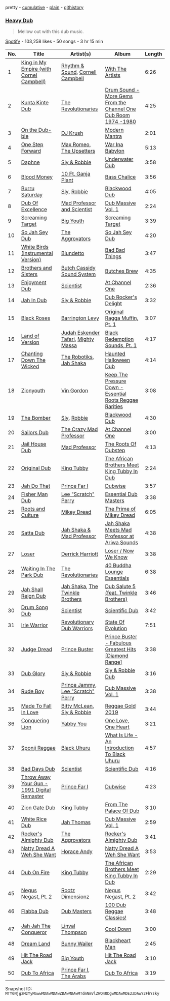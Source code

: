 pretty - [cumulative](/playlists/cumulative/37i9dQZF1DX9udeSemCofA.md) - [plain](/playlists/plain/37i9dQZF1DX9udeSemCofA) - [githistory](https://github.githistory.xyz/mackorone/spotify-playlist-archive/blob/main/playlists/plain/37i9dQZF1DX9udeSemCofA)

### [Heavy Dub](https://open.spotify.com/playlist/37i9dQZF1DX9udeSemCofA)

> Mellow out with this dub music.

[Spotify](https://open.spotify.com/user/spotify) - 103,258 likes - 50 songs - 3 hr 15 min

| No. | Title | Artist(s) | Album | Length |
|---|---|---|---|---|
| 1 | [King in My Empire \(with Cornel Campbell\)](https://open.spotify.com/track/1i4KkAHiiTKHh8ysCSMvsJ) | [Rhythm & Sound](https://open.spotify.com/artist/5e5DeHuHjgcj0DbdrdYKMo), [Cornell Campbell](https://open.spotify.com/artist/1FOvLj8sNCGHjgueUOVvJi) | [With The Artists](https://open.spotify.com/album/0wmxAOYBMqz436kZJBmNQK) | 6:26 |
| 2 | [Kunta Kinte Dub](https://open.spotify.com/track/6eCsMxyabKZWLOjoW3cgNF) | [The Revolutionaries](https://open.spotify.com/artist/72kiVqCJIy9eOnmLp8r0h7) | [Drum Sound \- More Gems From the Channel One Dub Room 1974 \-1980](https://open.spotify.com/album/405ttrp5xbSJKSkBz98poB) | 4:25 |
| 3 | [On the Dub\-ble](https://open.spotify.com/track/1pWAOjPUV6rrGcmLJaXgPR) | [DJ Krush](https://open.spotify.com/artist/00G1NTDAoU7rBpjG4KoYAM) | [Modern Mantra](https://open.spotify.com/album/4EOMQi0exEn5o6M6uUEj0F) | 2:01 |
| 4 | [One Step Forward](https://open.spotify.com/track/5Xmplqj77ATmZcVdvhtzoo) | [Max Romeo](https://open.spotify.com/artist/45QpZznbXYo3nWy0TIhvgv), [The Upsetters](https://open.spotify.com/artist/12CNljuN6DW9e5x61FS03b) | [War Ina Babylon](https://open.spotify.com/album/4Bw7hyzk37wBHptu4HglHV) | 5:13 |
| 5 | [Daphne](https://open.spotify.com/track/39LAeYCw8RfxNSDOLDuyzP) | [Sly & Robbie](https://open.spotify.com/artist/6jJG408jz8VayohX86nuTt) | [Underwater Dub](https://open.spotify.com/album/5i09kveNkDrJEX7boW9ASU) | 3:58 |
| 6 | [Blood Money](https://open.spotify.com/track/7EGPjajqOZC7XvV7UgR8pW) | [10 Ft\. Ganja Plant](https://open.spotify.com/artist/0lsuCH8qG9UM8BihdL1Vsc) | [Bass Chalice](https://open.spotify.com/album/7kbd0wisKvRa3FSMkPItKw) | 3:56 |
| 7 | [Burru Saturday](https://open.spotify.com/track/3lyehLFWwaQgRl8Hbjc3Ux) | [Sly](https://open.spotify.com/artist/7mh5yWKyUcN4xYhEJsWcxI), [Robbie](https://open.spotify.com/artist/52f9xu2VBr99vFO7bzxiLP) | [Blackwood Dub](https://open.spotify.com/album/09DhBkExGYrp5TH8EMWSiD) | 4:05 |
| 8 | [Dub Of Excellence](https://open.spotify.com/track/4XbeYLrMzKzEQIY4IiJxGT) | [Mad Professor and Scientist](https://open.spotify.com/artist/06iQ6TH82zx4zV3PCsqMOO) | [Dub Massive Vol\. 1](https://open.spotify.com/album/5tiCR9iGhxWu8R4oqcKDzw) | 2:24 |
| 9 | [Screaming Target](https://open.spotify.com/track/6jxka5AJgy5VReTKJJIAyw) | [Big Youth](https://open.spotify.com/artist/2TdzGitZtbe3Zw3BB4SFEH) | [Screaming Target](https://open.spotify.com/album/7IIPaUPCEYVQiXLP3R6ROW) | 3:39 |
| 10 | [So Jah Sey Dub](https://open.spotify.com/track/0T5p5JWseJxbqGr3cILhL4) | [The Aggrovators](https://open.spotify.com/artist/2qX63C7rYqUDrY3CD7sbUm) | [So Jah Sey Dub](https://open.spotify.com/album/6qTqqeTkJfcPWq8vA1gVV2) | 4:20 |
| 11 | [White Birds \(Instrumental Version\)](https://open.spotify.com/track/6u2g6f67PqUMJq9GHajjXn) | [Blundetto](https://open.spotify.com/artist/3bWxjvKUe8YV0VkI5d3I1Y) | [Bad Bad Things](https://open.spotify.com/album/3gayu58nRRL9fDpd5Az8kz) | 3:47 |
| 12 | [Brothers and Sisters](https://open.spotify.com/track/2OLssDLdq7vwHOlhRe53Zy) | [Butch Cassidy Sound System](https://open.spotify.com/artist/5G63bkLymqmiaIkrUZExGG) | [Butches Brew](https://open.spotify.com/album/772bVEvhc7IUfBZALChmh6) | 4:35 |
| 13 | [Enjoyment Dub](https://open.spotify.com/track/4aD2IlvdN5ubh1WSPyI5VN) | [Scientist](https://open.spotify.com/artist/1edl5fzpdS471TaQ8Bgs3w) | [At Channel One](https://open.spotify.com/album/5KSdupp6VuqFBBwxuS0Gyq) | 2:36 |
| 14 | [Jah In Dub](https://open.spotify.com/track/3ShdCF10PgPkKPLRdqkPSl) | [Sly & Robbie](https://open.spotify.com/artist/6jJG408jz8VayohX86nuTt) | [Dub Rocker's Delight](https://open.spotify.com/album/7byfckarXzMlSqDOIpE06Z) | 3:32 |
| 15 | [Black Roses](https://open.spotify.com/track/58hdQ6kllWBvhUmBxOtz3H) | [Barrington Levy](https://open.spotify.com/artist/5mMuiFhh7faS7qxnTLRA6u) | [Original Ragga Muffin, Pt\. 1](https://open.spotify.com/album/2jLNKZ0HQJ4OJOprvVkDvV) | 3:07 |
| 16 | [Land of Version](https://open.spotify.com/track/4iPFmddLTNRzXlrHnijIPz) | [Judah Eskender Tafari](https://open.spotify.com/artist/6eXwWBiejwKVaFD9PRnVWi), [Mighty Massa](https://open.spotify.com/artist/06NDo8XKiHzcqQo3UiIUTY) | [Black Redemption Sounds, Pt\. 1](https://open.spotify.com/album/7tXjOH5s5Yp50SEZ83xAvP) | 4:17 |
| 17 | [Chanting Down The Wicked](https://open.spotify.com/track/7fbjerF8AlMCF4lCkyEiyG) | [The Robotiks](https://open.spotify.com/artist/6A14AEcZSKVvJ0YaBx1wxW), [Jah Shaka](https://open.spotify.com/artist/3UdoO8DiElu02b95ig57cC) | [Haunted Halloween Dub](https://open.spotify.com/album/6EZaAwvsxhKRoy4AzTWSz5) | 4:14 |
| 18 | [Zionyouth](https://open.spotify.com/track/2FrZoMAivb7RSId6R8z7ZW) | [Vin Gordon](https://open.spotify.com/artist/1mgF8WKDBi8uBzzC93wIyj) | [Keep The Pressure Down \- Essential Roots Reggae Rarities](https://open.spotify.com/album/2QDnGgCbcB48ZMCprCvoaf) | 3:08 |
| 19 | [The Bomber](https://open.spotify.com/track/4z1wB5oMJcTrh0kUT5UCZJ) | [Sly](https://open.spotify.com/artist/7mh5yWKyUcN4xYhEJsWcxI), [Robbie](https://open.spotify.com/artist/52f9xu2VBr99vFO7bzxiLP) | [Blackwood Dub](https://open.spotify.com/album/09DhBkExGYrp5TH8EMWSiD) | 4:30 |
| 20 | [Sailors Dub](https://open.spotify.com/track/6nH9254NEli6m6KXKS98XS) | [The Crazy Mad Professor](https://open.spotify.com/artist/5n4FlWt1mBjuiNkx3vvyfI) | [At Channel One](https://open.spotify.com/album/5KSdupp6VuqFBBwxuS0Gyq) | 3:00 |
| 21 | [Jail House Dub](https://open.spotify.com/track/1tszACVAezDsw71KyLOCpR) | [Mad Professor](https://open.spotify.com/artist/3hbnUwHvxyFxeJ9veCzOE7) | [The Roots Of Dubstep](https://open.spotify.com/album/6lIdi0b22HDe9Ic9E1zsMF) | 4:13 |
| 22 | [Original Dub](https://open.spotify.com/track/5mPByd2ppul73z0C5zo1Ug) | [King Tubby](https://open.spotify.com/artist/1AMMMSq3rJdZtFGnBXEkz7) | [The African Brothers Meet King Tubby In Dub](https://open.spotify.com/album/0TFhySyNe3yuznZBzB1zxc) | 2:24 |
| 23 | [Jah Do That](https://open.spotify.com/track/3gH0VFRynyl6xC6nfFZYG7) | [Prince Far I](https://open.spotify.com/artist/6BkTUVaHHgKUAjc4U7xGUL) | [Dubwise](https://open.spotify.com/album/06PpN3LxxkiDYB5miBhUa2) | 3:57 |
| 24 | [Fisher Man Dub](https://open.spotify.com/track/50QPOvKYebMWt8EBckwSyl) | [Lee "Scratch" Perry](https://open.spotify.com/artist/1TsG4AumsMt1Tcq2nHpov9) | [Essential Dub Masters](https://open.spotify.com/album/2RzXympOFAsvIXDrqOxhyN) | 3:38 |
| 25 | [Roots and Culture](https://open.spotify.com/track/2FvW1kJGtL2gx9xUT7Zfo2) | [Mikey Dread](https://open.spotify.com/artist/6xKQ3GOnt3gjzja4IcLyg4) | [The Prime of Mikey Dread](https://open.spotify.com/album/7dlFlZoYIJSaEX7zc8ZhZ8) | 6:05 |
| 26 | [Satta Dub](https://open.spotify.com/track/3Rh4wkbhJihnCkTITD2b74) | [Jah Shaka & Mad Professor](https://open.spotify.com/artist/7uyJYWtpq9vKSgCz35dfEJ) | [Jah Shaka Meets Mad Professor at Ariwa Sounds](https://open.spotify.com/album/4jIChdFhiHXOtCP8tOxD8a) | 4:38 |
| 27 | [Loser](https://open.spotify.com/track/1ZlRjoXqR9PdHNGQ707sJV) | [Derrick Harriott](https://open.spotify.com/artist/1ht9oSlPiNywrg22T2sM8d) | [Loser / Now We Know](https://open.spotify.com/album/7bhfa8DcC4KPRqDWJmvlcu) | 3:38 |
| 28 | [Waiting In The Park Dub](https://open.spotify.com/track/10Iv0caBaOPyGs27YJHmUV) | [The Revolutionaries](https://open.spotify.com/artist/72kiVqCJIy9eOnmLp8r0h7) | [40 Buddha Lounge Essentials](https://open.spotify.com/album/6EDCQ5DKRNwkPpGnPmoTQK) | 6:38 |
| 29 | [Jah Shall Reign Dub](https://open.spotify.com/track/4W9vnsbTJuSNFQeSsRWfK5) | [Jah Shaka](https://open.spotify.com/artist/3UdoO8DiElu02b95ig57cC), [The Twinkle Brothers](https://open.spotify.com/artist/129UGN7LRFtvMzCf0h2Y8s) | [Dub Salute 5 \(feat\. Twinkle Brothers\)](https://open.spotify.com/album/6cce0CPwVkWV74QuHISSbY) | 3:46 |
| 30 | [Drum Song Dub](https://open.spotify.com/track/0xFSQCZu1J1YwE8O7mdzCZ) | [Scientist](https://open.spotify.com/artist/1edl5fzpdS471TaQ8Bgs3w) | [Scientific Dub](https://open.spotify.com/album/1JR5J7Al2dvM8Mg3P03wLP) | 3:42 |
| 31 | [Irie Warrior](https://open.spotify.com/track/0meBxg5YqkOkxViCw38udQ) | [Revolutionary Dub Warriors](https://open.spotify.com/artist/6Rm6NVcciywWEZXRJRkNIu) | [State Of Evolution](https://open.spotify.com/album/6MUtJAAWkL8uNMecX7iJ4M) | 7:51 |
| 32 | [Judge Dread](https://open.spotify.com/track/0XmbuWZ2vn1i8bim4Ug6BL) | [Prince Buster](https://open.spotify.com/artist/75S63f1AmZUa9gpQvlt5NB) | [Prince Buster \- Fabulous Greatest Hits \[Diamond Range\]](https://open.spotify.com/album/3pLpyasCCfOs6mG4FylfVc) | 3:38 |
| 33 | [Dub Glory](https://open.spotify.com/track/7kA02bY8j1woxuOCfAyvcv) | [Sly & Robbie](https://open.spotify.com/artist/6jJG408jz8VayohX86nuTt) | [Sly & Robbie Dub](https://open.spotify.com/album/63ASfPPq6Sdf7z7nNGFw8b) | 3:16 |
| 34 | [Rude Boy](https://open.spotify.com/track/4f1GpbYe1TAYTS6NJkhr4Y) | [Prince Jammy](https://open.spotify.com/artist/2ofzePirTpSz2qzyVt1Eoe), [Lee "Scratch" Perry](https://open.spotify.com/artist/1TsG4AumsMt1Tcq2nHpov9) | [Dub Massive Vol\. 1](https://open.spotify.com/album/5tiCR9iGhxWu8R4oqcKDzw) | 3:38 |
| 35 | [Made To Fall In Love](https://open.spotify.com/track/2JKv3r2AUmWjrDFO3unlpq) | [Bitty McLean](https://open.spotify.com/artist/2t3eEaWiT5weaCJIh6aRv2), [Sly & Robbie](https://open.spotify.com/artist/6jJG408jz8VayohX86nuTt) | [Reggae Gold 2019](https://open.spotify.com/album/5cfZ5mWTwZwyzSSgDeiFN6) | 3:44 |
| 36 | [Conquering Lion](https://open.spotify.com/track/6eA1fv9WkhSDvWfxpL3lti) | [Yabby You](https://open.spotify.com/artist/2vKNIZgOzsdLs8W40OZ4X8) | [One Love, One Heart](https://open.spotify.com/album/2KWAhjPFelNL9e0QjEX7Og) | 3:21 |
| 37 | [Sponji Reggae](https://open.spotify.com/track/6lnl40FdAdAmUZt1mtTOC3) | [Black Uhuru](https://open.spotify.com/artist/5keeQyPKYRxUCKDMECTXG3) | [What Is Life \- An Introduction To Black Uhuru](https://open.spotify.com/album/5RW6q6JEscCOVIN0BiEFKg) | 4:57 |
| 38 | [Bad Days Dub](https://open.spotify.com/track/1yTU3DL2zuCdgINqtabaNh) | [Scientist](https://open.spotify.com/artist/1edl5fzpdS471TaQ8Bgs3w) | [Scientific Dub](https://open.spotify.com/album/1JR5J7Al2dvM8Mg3P03wLP) | 4:16 |
| 39 | [Throw Away Your Gun \- 1991 Digital Remaster](https://open.spotify.com/track/65TNC2zSsAOnTcHcvZ1o76) | [Prince Far I](https://open.spotify.com/artist/6BkTUVaHHgKUAjc4U7xGUL) | [Dubwise](https://open.spotify.com/album/06PpN3LxxkiDYB5miBhUa2) | 4:23 |
| 40 | [Zion Gate Dub](https://open.spotify.com/track/0XDFYnvZANTULQxWofURlH) | [King Tubby](https://open.spotify.com/artist/1AMMMSq3rJdZtFGnBXEkz7) | [From The Palace Of Dub](https://open.spotify.com/album/0Tx1mUzIAdN43N7lMW2LUW) | 3:10 |
| 41 | [White Rice Dub](https://open.spotify.com/track/2cqbNNonGbQE0zfF9HRLan) | [Jah Thomas](https://open.spotify.com/artist/6HlApAOH4X51mkur3KeMGr) | [Dub Massive Vol\. 1](https://open.spotify.com/album/5tiCR9iGhxWu8R4oqcKDzw) | 2:59 |
| 42 | [Rocker's Almighty Dub](https://open.spotify.com/track/20XxcYoQx7MrAYcHLLn30x) | [The Aggrovators](https://open.spotify.com/artist/2qX63C7rYqUDrY3CD7sbUm) | [Rocker's Almighty Dub](https://open.spotify.com/album/6mRMbxld2opUcbNYtc5pMk) | 3:41 |
| 43 | [Natty Dread A Weh She Want](https://open.spotify.com/track/6LTTvMt9fQwVc3a6IjS35d) | [Horace Andy](https://open.spotify.com/artist/2ieAXAuLe6qQ3RJsqCxpoC) | [Natty Dread A Weh She Want](https://open.spotify.com/album/77wn3hpHMjZ8EPg0smijlp) | 3:53 |
| 44 | [Dub On Fire](https://open.spotify.com/track/7Gcpl9C0T9spWV1EhaJLxr) | [King Tubby](https://open.spotify.com/artist/1AMMMSq3rJdZtFGnBXEkz7) | [The African Brothers Meet King Tubby In Dub](https://open.spotify.com/album/0TFhySyNe3yuznZBzB1zxc) | 2:29 |
| 45 | [Negus Negast, Pt\. 2](https://open.spotify.com/track/2SUzyAhKsaIC987kD1Ow1K) | [Rootz Dimensionz](https://open.spotify.com/artist/7oOL5gkoBJBXQV7WOxgkC0) | [Negus Negast, Pt\. 2](https://open.spotify.com/album/0NBJDoj7yR2SvnzDVGB2EG) | 3:42 |
| 46 | [Flabba Dub](https://open.spotify.com/track/7eWuk2l3f7kLxzaiuxBWd3) | [Dub Masters](https://open.spotify.com/artist/5hkl3ikch6ReyPmeC20wsx) | [100 Dub Reggae Classics!](https://open.spotify.com/album/7gufnq3tXw1XMiPIsonq1k) | 3:48 |
| 47 | [Jah Jah The Conqueror](https://open.spotify.com/track/3O1wnSP7bSKBlunGymIaX7) | [Linval Thompson](https://open.spotify.com/artist/7IURtrIM8SBTlCI9qrAuUQ) | [Cool Down](https://open.spotify.com/album/0NTysYBPyN1RowPK1BJeZ6) | 3:00 |
| 48 | [Dream Land](https://open.spotify.com/track/1haHZa75ytryLGUOtHiGl5) | [Bunny Wailer](https://open.spotify.com/artist/389zc5Rwe0MPcE6mSF4AjC) | [Blackheart Man](https://open.spotify.com/album/0Z3LzsnqFDWU10sTu31Cfm) | 2:45 |
| 49 | [Hit The Road Jack](https://open.spotify.com/track/3No0oRVLAX4LG65iPNSHf5) | [Big Youth](https://open.spotify.com/artist/2TdzGitZtbe3Zw3BB4SFEH) | [Hit The Road Jack](https://open.spotify.com/album/7Dtvr1ilH8VeNO0G1kV3xl) | 3:10 |
| 50 | [Dub To Africa](https://open.spotify.com/track/0UHy0scck2g0wJoltLTwDi) | [Prince Far I](https://open.spotify.com/artist/6BkTUVaHHgKUAjc4U7xGUL), [The Arabs](https://open.spotify.com/artist/0S2viS9F705zYKiMW13XeV) | [Dub To Africa](https://open.spotify.com/album/24MzWMDXdW02PBfEuwTaVK) | 3:19 |

Snapshot ID: `MTY0NjgzMzYyMSwwMDAwMDAwZDAwMDAwMTdmNmVlZWQ4ODgwMDAwMDE2ZDAwY2FhYzky`
